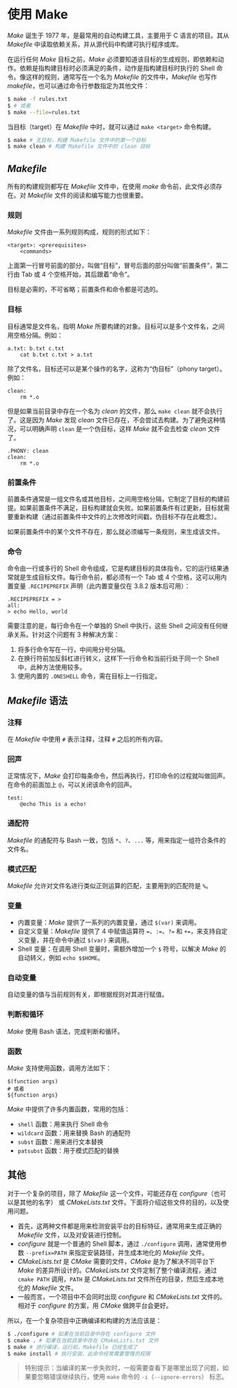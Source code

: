 # 使用 Make

_Make_ 诞生于 1977 年，是最常用的自动构建工具，主要用于 C 语言的项目。其从 _Makefile_ 中读取依赖关系，并从源代码中构建可执行程序或库。

在运行任何 _Make_ 目标之前，_Make_ 必须要知道该目标的生成规则，即依赖和动作。依赖是指构建目标时必须满足的条件，动作是指构建目标时执行的 Shell 命令。像这样的规则，通常写在一个名为 _Makefile_ 的文件中，_Makefile_ 也写作 _makefile_，也可以通过命令行参数指定为其他文件：

```sh
$ make -f rules.txt
$ # 或者
$ make --file=rules.txt
```

当目标（target）在 _Makefile_ 中时，就可以通过 `make <target>` 命令构建。

```sh
$ make # 无目标，构建 Makefile 文件中的第一个目标
$ make clean # 构建 Makefile 文件中的 clean 目标
```

## _Makefile_

所有的构建规则都写在 _Makefile_ 文件中，在使用 _make_ 命令前，此文件必须存在。对 _Makefile_ 文件的阅读和编写能力也很重要。

### 规则

_Makefile_ 文件由一系列规则构成，规则的形式如下：

```
<target>: <prerequisites>
    <commands>
```

上面第一行冒号前面的部分，叫做“目标”，冒号后面的部分叫做“前置条件”，第二行由 Tab 或 4 个空格开始，其后跟着“命令”。

目标是必需的，不可省略；前置条件和命令都是可选的。

### 目标

目标通常是文件名，指明 _Make_ 所要构建的对象。目标可以是多个文件名，之间用空格分隔。例如：

```
a.txt: b.txt c.txt
    cat b.txt c.txt > a.txt
```

除了文件名，目标还可以是某个操作的名字，这称为“伪目标”（phony target）。例如：

```
clean:
    rm *.o
```

但是如果当前目录中存在一个名为 _clean_ 的文件，那么 `make clean` 就不会执行了。这是因为 _Make_ 发现 _clean_ 文件已存在，不会尝试去构建。为了避免这种情况，可以明确声明 `clean` 是一个伪目标，这样 _Make_ 就不会去检查 _clean_ 文件了。

```
.PHONY: clean
clean:
    rm *.o
```

### 前置条件

前置条件通常是一组文件名或其他目标，之间用空格分隔，它制定了目标的构建前提。如果前置条件不满足，目标构建就会失败。如果前置条件有过更新，目标就需要重新构建（通过前置条件中文件的上次修改时间戳，伪目标不存在此概念）。

如果前置条件中的某个文件不存在，那么就必须编写一条规则，来生成该文件。

### 命令

命令由一行或多行的 Shell 命令组成，它是构建目标的具体指令，它的运行结果通常就是生成目标文件。每行命令前，都必须有一个 Tab 或 4 个空格，这可以用内置变量 `.RECIPEPREFIX` 声明（此内置变量仅在 3.8.2 版本后可用）：

```
.RECIPEPREFIX = >
all:
> echo Hello, world
```

需要注意的是，每行命令在一个单独的 Shell 中执行，这些 Shell 之间没有任何继承关系。针对这个问题有 3 种解决方案：

1. 将多行命令写在一行，中间用分号分隔。
2. 在换行符前加反斜杠进行转义，这样下一行命令和当前行处于同一个 Shell 中，此种方法使用较多。
3. 使用内置的 `.ONESHELL` 命令，需在目标上一行指定。

## _Makefile_ 语法

### 注释

在 _Makefile_ 中使用 `#` 表示注释，注释 `#` 之后的所有内容。

### 回声

正常情况下，_Make_ 会打印每条命令，然后再执行，打印命令的过程就叫做回声。在命令的前面加上 `@`，可以关闭该命令的回声。

```
test:
    @echo This is a echo!
```

### 通配符

_Makefile_ 的通配符与 Bash 一致，包括 `*`、`?`、`...` 等，用来指定一组符合条件的文件名。

### 模式匹配

_Makefile_ 允许对文件名进行类似正则运算的匹配，主要用到的匹配符是 `%`。

### 变量

- 内置变量：_Make_ 提供了一系列的内置变量，通过 `$(var)` 来调用。
- 自定义变量：_Makefile_ 提供了 4 中赋值运算符 `=`、`:=`、`?=` 和 `+=`，来支持自定义变量，并在命令中通过 `$(var)` 来调用。
- Shell 变量：在调用 Shell 变量时，需额外增加一个 `$` 符号，以解决 _Make_ 的自动转义，例如 `echo $$HOME`。

### 自动变量

自动变量的值与当前规则有关，即根据规则对其进行赋值。

### 判断和循环

_Make_ 使用 Bash 语法，完成判断和循环。

### 函数

_Make_ 支持使用函数，调用方法如下：

```
$(function args)
# 或者
${function args}
```

_Make_ 中提供了许多内置函数，常用的包括：

- `shell` 函数：用来执行 Shell 命令
- `wildcard` 函数：用来替换 Bash 的通配符
- `subst` 函数：用来进行文本替换
- `patsubst` 函数：用于模式匹配的替换

## 其他

对于一个复杂的项目，除了 _Makefile_ 这一个文件，可能还存在 _configure_（也可以是其他的名字） 或 _CMakeLists.txt_ 文件。下面将介绍这些文件的目的，以及使用问题。

- 首先，这两种文件都是用来检测安装平台的目标特征，通常用来生成正确的 _Makefile_ 文件，以及对安装进行控制。
- _configure_ 就是一个普通的 Shell 脚本，通过 `./configure` 调用，通常使用参数 `--prefix=PATH` 来指定安装路径，并生成本地化的 _Makefile_ 文件。
- _CMakeLists.txt_ 是 _CMake_ 需要的文件，_CMake_ 是为了解决不同平台下 _Make_ 的差异所设计的。_CMakeLists.txt_ 文件定制了整个编译流程，通过 `cmake PATH` 调用，`PATH` 是 _CMakeLists.txt_ 文件所在的目录，然后生成本地化的 _Makefile_ 文件。
- 一般而言，一个项目中不会同时出现 _configure_ 和 _CMakeLists.txt_ 文件的。相对于 _configure_ 的方案，用 _CMake_ 做跨平台会更好。

所以，在一个复杂项目中正确编译和构建的方法应该是：

```sh
$ ./configure # 如果在当前目录中存在 configure 文件
$ cmake . # 如果在当前目录中存在 CMakeLists.txt 文件
$ make # 进行编译，运行前，Makefile 已经生成了
$ make install # 执行安装，此命令经常需要管理员权限
```

> 特别提示：当编译的某一步失败时，一般需要查看下是哪里出现了问题，如果要忽略错误继续执行，使用 `make` 命令的 `-i`（`--ignore-errors`） 标志。

